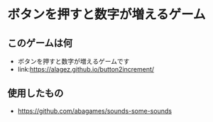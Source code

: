 # ボタンを押すと数字が増えるゲーム
## このゲームは何
- ボタンを押すと数字が増えるゲームです
- link:https://alagez.github.io/button2increment/
## 使用したもの
- https://github.com/abagames/sounds-some-sounds
